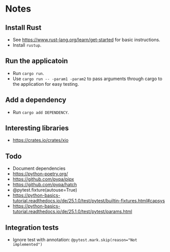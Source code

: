 # Notes

## Install Rust
* See https://www.rust-lang.org/learn/get-started for basic instructions.
* Install `rustup`.

## Run the applicatoin
* Run `cargo run`.
* Use `cargo run -- -param1 -param2` to pass arguments through cargo to the application for easy testing.

## Add a dependency
* Run `cargo add DEPENDENCY`.

## Interesting libraries
* https://crates.io/crates/xio

## Todo
* Document dependencies
* https://python-poetry.org/
* https://github.com/pypa/pipx
* https://github.com/pypa/hatch
* @pytest.fixture(autouse=True)
* https://python-basics-tutorial.readthedocs.io/de/25.1.0/test/pytest/builtin-fixtures.html#capsys
* https://python-basics-tutorial.readthedocs.io/de/25.1.0/test/pytest/params.html

## Integration tests
* Ignore test with annotation: `@pytest.mark.skip(reason="Not implemented")`
